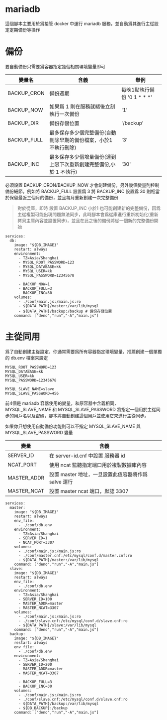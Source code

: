 # mariadb

這個腳本主要用於爲接管 docker 中運行 mariadb 服務，並自動爲其進行主從設定定期備份等操作

# 備份

要自動備份只需要爲容器指定幾個相關環境變量即可

| 變量名       | 含義                                                               | 舉例                        |
| ------------ | ------------------------------------------------------------------ | --------------------------- |
| BACKUP\_CRON | 備份週期                                                           | 每晚1點執行備份 '0 1 * * *' |
| BACKUP\_NOW  | 如果爲 1 則在服務就緒後立刻執行一次備份                            | '1'                         |
| BACKUP\_DIR  | 備份存儲位置                                                       | '/backup'                   |
| BACKUP\_FULL | 最多保存多少個完整備份(自動刪除早期的備份檔案，小於1 不執行刪除)   | '3'                         |
| BACKUP\_INC  | 最多保存多少個增量備份(達到上限下次重新創建完整備份,小於 1 不執行) | '30'                        |

必須設置 BACKUP\_CRON/BACKUP\_NOW 才會創建備份，另外幾個變量則控制備份細節。例如將 BACKUP\_FULL 設置爲 3 將
BACKUP\_INC 設置爲 30 則相當於保留最近三個月的備份，並且每月重新創建一次完整備份

> 對於從庫，即時 設置 BACKUP\_INC 小於1
> 也可能創建新的完整備份，因爲主從複製可能出現問題無法同步，此時腳本會爲從庫進行重新初始化(重新拷貝主庫內容並設置同步)，並且在此之後的備份將從一個新的完整備份開始

```
services:
  db:
    image: "${DB_IMAGE}"
    restart: always
    environment:
      - TZ=Asia/Shanghai
      - MYSQL_ROOT_PASSWORD=123
      - MYSQL_DATABASE=kk
      - MYSQL_USER=kk
      - MYSQL_PASSWORD=12345678

      - BACKUP_NOW=1
      - BACKUP_FULL=3
      - BACKUP_INC=30
    volumes:
      - ./conf/main.js:/main.js:ro
      - ${DATA_PATH}/master:/var/lib/mysql
      - ${DATA_PATH}/backup:/backup # 備份存儲位置
    command: ["deno","run","-A","main.js"]
```

# 主從同用

爲了自動創建主從設定，你通常需要爲所有容器指定環境變量，推薦創建一個單獨的 db.env 檔案來設定

```
MYSQL_ROOT_PASSWORD=123
MYSQL_DATABASE=kk
MYSQL_USER=kk
MYSQL_PASSWORD=12345678

MYSQL_SLAVE_NAME=slave
MYSQL_SLAVE_PASSWORD=456
```

前4個是 mariadb 容器使用的變量，和原容器中含義相同，MYSQL\_SLAVE\_NAME 和 MYSQL\_SLAVE\_PASSWORD
將指定一個用於主從同步的用戶名以及密碼，腳本將自動創建這個用戶並使用它來進行主從同步。

如果你只想使用自動備份功能則可以不指定 MYSQL\_SLAVE\_NAME 與 MYSQL\_SLAVE\_PASSWORD 變量

| 變量         | 含義                                                |
| ------------ | --------------------------------------------------- |
| SERVER\_ID   | 在 server-id.cnf 中設置 服務器 id                   |
| NCAT\_PORT   | 使用 ncat 監聽指定端口用於複製數據庫內容            |
| MASTER\_ADDR | 設置 master 地址，一旦設置此值容器將作爲 salve 運行 |
| MASTER\_NCAT | 設置 master ncat 端口，默認 3307                    |

```
services:
  master:
    image: "${DB_IMAGE}"
    restart: always
    env_file:
      - ./conf/db.env
    environment:
      - TZ=Asia/Shanghai
      - SERVER_ID=1
      - NCAT_PORT=3307
    volumes:
      - ./conf/main.js:/main.js:ro
      - ./conf/master.cnf:/etc/mysql/conf.d/master.cnf:ro
      - ${DATA_PATH}/master:/var/lib/mysql
    command: ["deno","run","-A","main.js"]
  slave:
    image: "${DB_IMAGE}"
    restart: always
    env_file:
      - ./conf/db.env
    environment:
      - TZ=Asia/Shanghai
      - SERVER_ID=100
      - MASTER_ADDR=master
      - MASTER_NCAT=3307
    volumes:
      - ./conf/main.js:/main.js:ro
      - ./conf/slave.cnf:/etc/mysql/conf.d/slave.cnf:ro
      - ${DATA_PATH}/slave:/var/lib/mysql
    command: ["deno","run","-A","main.js"]
  backup:
    image: "${DB_IMAGE}"
    restart: always
    env_file:
      - ./conf/db.env
    environment:
      - TZ=Asia/Shanghai
      - SERVER_ID=200
      - MASTER_ADDR=master
      - MASTER_NCAT=3307

      - BACKUP_FULL=3
      - BACKUP_INC=30
    volumes:
      - ./conf/main.js:/main.js:ro
      - ./conf/slave.cnf:/etc/mysql/conf.d/slave.cnf:ro
      - ${DATA_PATH}/backup:/var/lib/mysql
      - ${DB_BACKUP}:/backup
    command: ["deno","run","-A","main.js"]
```
